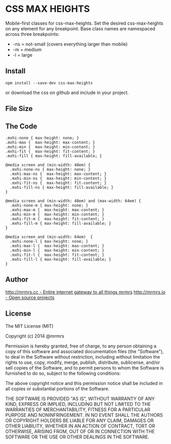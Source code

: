 # CSS MAX HEIGHTS

  Mobile-first classes for css-max-heights.
  Set the desired css-max-heights on any element for any breakpoint.
  Base class names are namespaced across three breakpoints:

*  -ns = not-small (covers everything larger than mobile)
*  -m  = medium
*  -l  = large

## Install
```
npm install --save-dev css-max-heights
```
or download the css on github and include in your project.

## File Size


## The Code
```
.mxhi-none { max-height: none; }
.mxhi-max {  max-height: max-content; }
.mxhi-min {  max-height: min-content; }
.mxhi-fit {  max-height: fit-content; }
.mxhi-fill { max-height: fill-available; }

@media screen and (min-width: 48em) {
  .mxhi-none-ns { max-height: none; }
  .mxhi-max-ns {  max-height: max-content; }
  .mxhi-min-ns {  max-height: min-content; }
  .mxhi-fit-ns {  max-height: fit-content; }
  .mxhi-fill-ns { max-height: fill-available; }
}

@media screen and (min-width: 48em) and (max-width: 64em) {
  .mxhi-none-m { max-height: none; }
  .mxhi-max-m {  max-height: max-content; }
  .mxhi-min-m {  max-height: min-content; }
  .mxhi-fit-m {  max-height: fit-content; }
  .mxhi-fill-m { max-height: fill-available; }
}

@media screen and (min-width: 64em)  {
  .mxhi-none-l { max-height: none; }
  .mxhi-max-l {  max-height: max-content; }
  .mxhi-min-l {  max-height: min-content; }
  .mxhi-fit-l {  max-height: fit-content; }
  .mxhi-fill-l { max-height: fill-available; }
}

```

## Author

[http://mrmrs.cc - Entire internet gateway to all things mrmrs](http://mrmrs.cc)
[http://mrmrs.io - Open source projects](http://mrmrs.io)

## License

The MIT License (MIT)

Copyright (c) 2014 @mrmrs

Permission is hereby granted, free of charge, to any person obtaining a copy
of this software and associated documentation files (the "Software"), to deal
in the Software without restriction, including without limitation the rights
to use, copy, modify, merge, publish, distribute, sublicense, and/or sell
copies of the Software, and to permit persons to whom the Software is
furnished to do so, subject to the following conditions:

The above copyright notice and this permission notice shall be included in
all copies or substantial portions of the Software.

THE SOFTWARE IS PROVIDED "AS IS", WITHOUT WARRANTY OF ANY KIND, EXPRESS OR
IMPLIED, INCLUDING BUT NOT LIMITED TO THE WARRANTIES OF MERCHANTABILITY,
FITNESS FOR A PARTICULAR PURPOSE AND NONINFRINGEMENT. IN NO EVENT SHALL THE
AUTHORS OR COPYRIGHT HOLDERS BE LIABLE FOR ANY CLAIM, DAMAGES OR OTHER
LIABILITY, WHETHER IN AN ACTION OF CONTRACT, TORT OR OTHERWISE, ARISING FROM,
OUT OF OR IN CONNECTION WITH THE SOFTWARE OR THE USE OR OTHER DEALINGS IN
THE SOFTWARE.

